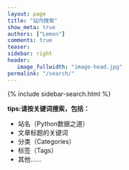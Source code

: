 ```yaml
---
layout: page
title: "站内搜索"
show_meta: true
authors: ["Lemon"]
comments: true
teaser:
sidebar: right
header:
   image_fullwidth: "image-head.jpg"
permalink: "/search/"
---
```





{% include sidebar-search.html %}

**tips:请按关键词搜索，包括：**
* 站名（Python数据之道）
* 文章标题的关键词
* 分类（Categories）
* 标签（Tags）
* 其他……
